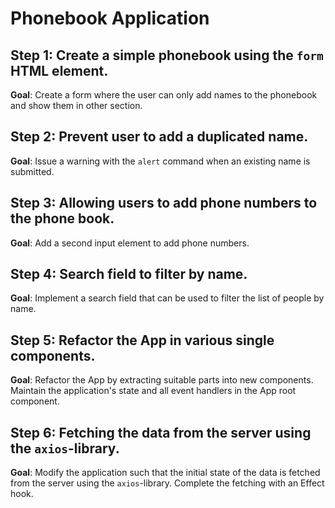 # Phonebook Application

## Step 1: Create a simple phonebook using the `form` HTML element.

**Goal**: Create a form where the user can only add names to the phonebook and show them in other section.

## Step 2: Prevent user to add a duplicated name.

**Goal**: Issue a warning with the `alert` command when an existing name is submitted.

## Step 3: Allowing users to add phone numbers to the phone book.

**Goal**: Add a second input element to add phone numbers.

## Step 4: Search field to filter by name.

**Goal**: Implement a search field that can be used to filter the list of people by name.

## Step 5: Refactor the App in various single components.

**Goal**: Refactor the App by extracting suitable parts into new components. Maintain the application's state and all event handlers in the App root component.

## Step 6: Fetching the data from the server using the `axios`-library.

**Goal**: Modify the application such that the initial state of the data is fetched from the server using the `axios`-library. Complete the fetching with an Effect hook.
